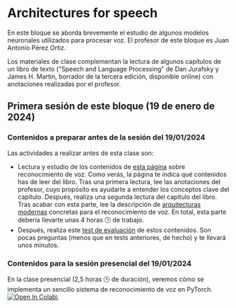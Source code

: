 # Architectures for speech

En este bloque se aborda brevemente el estudio de algunos modelos neuronales utilizados para procesar voz. El profesor de este bloque es Juan Antonio Pérez Ortiz. 

Los materiales de clase complementan la lectura de algunos capítulos de un libro de texto ("Speech and Language Processing" de Dan Jurafsky y James H. Martin, borrador de la tercera edición, disponible online) con anotaciones realizadas por el profesor.

## Primera sesión de este bloque (19 de enero de 2024)

### Contenidos a preparar antes de la sesión del 19/01/2024

Las actividades a realizar antes de esta clase son:

- Lectura y estudio de los contenidos de [esta página](https://dlsi.ua.es/~japerez/materials/transformers/speech/) sobre reconocimiento de voz. Como verás, la página te indica qué contenidos has de leer del libro. Tras una primera lectura, lee las anotaciones del profesor, cuyo propósito es ayudarte a entender los conceptos clave del capítulo. Después, realiza una segunda lectura del capítulo del libro. Tras acabar con esta parte, lee la descripción de [arquitecturas modernas](https://dlsi.ua.es/~japerez/materials/transformers/speech/#arquitecturas-modernas-para-el-procesamiento-de-voz) concretas para el reconocimiento de voz. En total, esta parte debería llevarte unas 4 horas 🕒️ de trabajo.
- Después, realiza este [test de evaluación](https://forms.gle/woGk9hkmepMVkrg47) de estos contenidos. Son pocas preguntas (menos que en tests anteriores, de hecho) y te llevará unos minutos.

### Contenidos para la sesión presencial del 19/01/2024

En la clase presencial (2,5 horas 🕒️ de duración), veremos cómo se implementa un sencillo sistema de reconocimiento de voz en PyTorch. <a href="https://colab.research.google.com/github/jaspock/me/blob/main/docs/materials/transformers/assets/notebooks/speeeeech.ipynb"><img src="https://colab.research.google.com/assets/colab-badge.svg" alt="Open In Colab\"></a>
